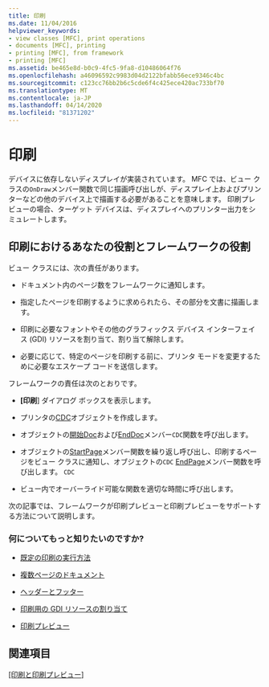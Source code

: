 ```yaml
---
title: 印刷
ms.date: 11/04/2016
helpviewer_keywords:
- view classes [MFC], print operations
- documents [MFC], printing
- printing [MFC], from framework
- printing [MFC]
ms.assetid: be465e8d-b0c9-4fc5-9fa8-d10486064f76
ms.openlocfilehash: a46096592c9983d04d2122bfabb56ece9346c4bc
ms.sourcegitcommit: c123cc76bb2b6c5cde6f4c425ece420ac733bf70
ms.translationtype: MT
ms.contentlocale: ja-JP
ms.lasthandoff: 04/14/2020
ms.locfileid: "81371202"
---
```

# <a name="printing"></a>印刷

デバイスに依存しないディスプレイが実装されています。 MFC では、ビュー クラスの`OnDraw`メンバー関数で同じ描画呼び出しが、ディスプレイ上およびプリンターなどの他のデバイス上で描画する必要があることを意味します。 印刷プレビューの場合、ターゲット デバイスは、ディスプレイへのプリンター出力をシミュレートします。

## <a name="your-role-in-printing-vs-the-frameworks-role"></a><a name="_core_your_role_in_printing_vs.._the_framework.92.s_role"></a>印刷におけるあなたの役割とフレームワークの役割

ビュー クラスには、次の責任があります。

- ドキュメント内のページ数をフレームワークに通知します。

- 指定したページを印刷するように求められたら、その部分を文書に描画します。

- 印刷に必要なフォントやその他のグラフィックス デバイス インターフェイス (GDI) リソースを割り当て、割り当て解除します。

- 必要に応じて、特定のページを印刷する前に、プリンタ モードを変更するために必要なエスケープ コードを送信します。

フレームワークの責任は次のとおりです。

- **[印刷**] ダイアログ ボックスを表示します。

- プリンタの[CDC](../mfc/reference/cdc-class.md)オブジェクトを作成します。

- オブジェクトの[開始Doc](../mfc/reference/cdc-class.md#startdoc)および[EndDoc](../mfc/reference/cdc-class.md#enddoc)メンバー`CDC`関数を呼び出します。

- オブジェクトの[StartPage](../mfc/reference/cdc-class.md#startpage)メンバー関数を繰り返し呼び出し、印刷するページをビュー クラスに通知し、オブジェクトの`CDC` [EndPage](../mfc/reference/cdc-class.md#endpage)メンバー関数を呼び出します。 `CDC`

- ビュー内でオーバーライド可能な関数を適切な時間に呼び出します。

次の記事では、フレームワークが印刷プレビューと印刷プレビューをサポートする方法について説明します。

### <a name="what-do-you-want-to-know-more-about"></a>何についてもっと知りたいのですか?

- [既定の印刷の実行方法](../mfc/how-default-printing-is-done.md)

- [複数ページのドキュメント](../mfc/multipage-documents.md)

- [ヘッダーとフッター](../mfc/headers-and-footers.md)

- [印刷用の GDI リソースの割り当て](../mfc/allocating-gdi-resources.md)

- [印刷プレビュー](../mfc/print-preview-architecture.md)

## <a name="see-also"></a>関連項目

[[印刷と印刷プレビュー]](../mfc/printing-and-print-preview.md)
